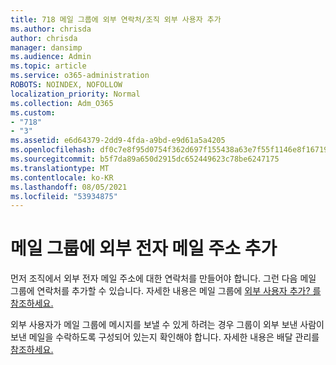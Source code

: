 ```yaml
---
title: 718 메일 그룹에 외부 연락처/조직 외부 사용자 추가
ms.author: chrisda
author: chrisda
manager: dansimp
ms.audience: Admin
ms.topic: article
ms.service: o365-administration
ROBOTS: NOINDEX, NOFOLLOW
localization_priority: Normal
ms.collection: Adm_O365
ms.custom:
- "718"
- "3"
ms.assetid: e6d64379-2dd9-4fda-a9bd-e9d61a5a4205
ms.openlocfilehash: df0c7e8f95d0754f362d697f155438a63e7f55f1146e8f1671932c380186baf4
ms.sourcegitcommit: b5f7da89a650d2915dc652449623c78be6247175
ms.translationtype: MT
ms.contentlocale: ko-KR
ms.lasthandoff: 08/05/2021
ms.locfileid: "53934875"
---
```

# <a name="add-external-email-addresses-to-a-distribution-group"></a>메일 그룹에 외부 전자 메일 주소 추가

먼저 조직에서 외부 전자 메일 주소에 대한 연락처를 만들어야 합니다. 그런 다음 메일 그룹에 연락처를 추가할 수 있습니다. 자세한 내용은 메일 그룹에 [외부 사용자 추가? 를 참조하세요.](https://support.office.com/client/caa0f310-0bb7-48e3-8ad2-cb358b53bbba)

외부 사용자가 메일 그룹에 메시지를 보낼 수 있게 하려는 경우 그룹이 외부 보낸 사람이 보낸 메일을 수락하도록 구성되어 있는지 확인해야 합니다. 자세한 내용은 배달 관리를 [참조하세요.](https://technet.microsoft.com/library/bb124513.aspx#deliverymanagement)
